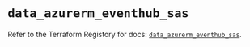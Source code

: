 # `data_azurerm_eventhub_sas`

Refer to the Terraform Registory for docs: [`data_azurerm_eventhub_sas`](https://registry.terraform.io/providers/hashicorp/azurerm/3.68.0/docs/data-sources/eventhub_sas).
